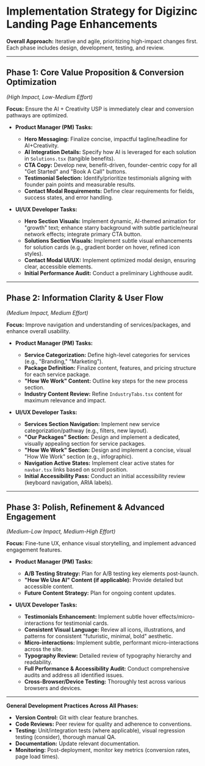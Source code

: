 # Implementation Strategy for Digizinc Landing Page Enhancements

**Overall Approach:** Iterative and agile, prioritizing high-impact changes first. Each phase includes design, development, testing, and review.

---

## Phase 1: Core Value Proposition & Conversion Optimization
*(High Impact, Low-Medium Effort)*

**Focus:** Ensure the AI + Creativity USP is immediately clear and conversion pathways are optimized.

*   **Product Manager (PM) Tasks:**
    *   **Hero Messaging:** Finalize concise, impactful tagline/headline for AI+Creativity.
    *   **AI Integration Details:** Specify how AI is leveraged for each solution in `Solutions.tsx` (tangible benefits).
    *   **CTA Copy:** Develop new, benefit-driven, founder-centric copy for all "Get Started" and "Book A Call" buttons.
    *   **Testimonial Selection:** Identify/prioritize testimonials aligning with founder pain points and measurable results.
    *   **Contact Modal Requirements:** Define clear requirements for fields, success states, and error handling.

*   **UI/UX Developer Tasks:**
    *   **Hero Section Visuals:** Implement dynamic, AI-themed animation for "growth" text; enhance starry background with subtle particle/neural network effects; integrate primary CTA button.
    *   **Solutions Section Visuals:** Implement subtle visual enhancements for solution cards (e.g., gradient border on hover, refined icon styles).
    *   **Contact Modal UI/UX:** Implement optimized modal design, ensuring clear, accessible elements.
    *   **Initial Performance Audit:** Conduct a preliminary Lighthouse audit.

---

## Phase 2: Information Clarity & User Flow
*(Medium Impact, Medium Effort)*

**Focus:** Improve navigation and understanding of services/packages, and enhance overall usability.

*   **Product Manager (PM) Tasks:**
    *   **Service Categorization:** Define high-level categories for services (e.g., "Branding," "Marketing").
    *   **Package Definition:** Finalize content, features, and pricing structure for each service package.
    *   **"How We Work" Content:** Outline key steps for the new process section.
    *   **Industry Content Review:** Refine `IndustryTabs.tsx` content for maximum relevance and impact.

*   **UI/UX Developer Tasks:**
    *   **Services Section Navigation:** Implement new service categorization/pathway (e.g., filters, new layout).
    *   **"Our Packages" Section:** Design and implement a dedicated, visually appealing section for service packages.
    *   **"How We Work" Section:** Design and implement a concise, visual "How We Work" section (e.g., infographic).
    *   **Navigation Active States:** Implement clear active states for `navbar.tsx` links based on scroll position.
    *   **Initial Accessibility Pass:** Conduct an initial accessibility review (keyboard navigation, ARIA labels).

---

## Phase 3: Polish, Refinement & Advanced Engagement
*(Medium-Low Impact, Medium-High Effort)*

**Focus:** Fine-tune UX, enhance visual storytelling, and implement advanced engagement features.

*   **Product Manager (PM) Tasks:**
    *   **A/B Testing Strategy:** Plan for A/B testing key elements post-launch.
    *   **"How We Use AI" Content (if applicable):** Provide detailed but accessible content.
    *   **Future Content Strategy:** Plan for ongoing content updates.

*   **UI/UX Developer Tasks:**
    *   **Testimonials Enhancement:** Implement subtle hover effects/micro-interactions for testimonial cards.
    *   **Consistent Visual Language:** Review all icons, illustrations, and patterns for consistent "futuristic, minimal, bold" aesthetic.
    *   **Micro-interactions:** Implement subtle, performant micro-interactions across the site.
    *   **Typography Review:** Detailed review of typography hierarchy and readability.
    *   **Full Performance & Accessibility Audit:** Conduct comprehensive audits and address all identified issues.
    *   **Cross-Browser/Device Testing:** Thoroughly test across various browsers and devices.

---

**General Development Practices Across All Phases:**

*   **Version Control:** Git with clear feature branches.
*   **Code Reviews:** Peer review for quality and adherence to conventions.
*   **Testing:** Unit/integration tests (where applicable), visual regression testing (consider), thorough manual QA.
*   **Documentation:** Update relevant documentation.
*   **Monitoring:** Post-deployment, monitor key metrics (conversion rates, page load times).
